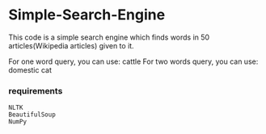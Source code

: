 # Simple-Search-Engine
This code is a simple search engine which finds words in 50 articles(Wikipedia articles) given to it.

For one word query, you can use: cattle
For two words query, you can use: domestic cat

### requirements
```
NLTK
BeautifulSoup
NumPy
```
